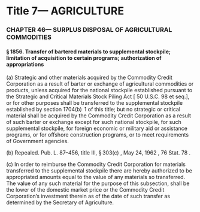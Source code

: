 
# Title 7— AGRICULTURE
### CHAPTER 46— SURPLUS DISPOSAL OF AGRICULTURAL COMMODITIES
#### § 1856. Transfer of bartered materials to supplemental stockpile; limitation of acquisition to certain programs; authorization of appropriations

(a) Strategic and other materials acquired by the Commodity Credit Corporation as a result of barter or exchange of agricultural commodities or products, unless acquired for the national stockpile established pursuant to the Strategic and Critical Materials Stock Piling Act [ 50 U.S.C. 98 et seq.], or for other purposes shall be transferred to the supplemental stockpile established by section 1704(b)  1 of this title; but no strategic or critical material shall be acquired by the Commodity Credit Corporation as a result of such barter or exchange except for such national stockpile, for such supplemental stockpile, for foreign economic or military aid or assistance programs, or for offshore construction programs, or to meet requirements of Government agencies.

(b) Repealed. Pub. L. 87–456, title III, § 303(c) , May 24, 1962 , 76 Stat. 78 .

(c) In order to reimburse the Commodity Credit Corporation for materials transferred to the supplemental stockpile there are hereby authorized to be appropriated amounts equal to the value of any materials so transferred. The value of any such material for the purpose of this subsection, shall be the lower of the domestic market price or the Commodity Credit Corporation’s investment therein as of the date of such transfer as determined by the Secretary of Agriculture.
